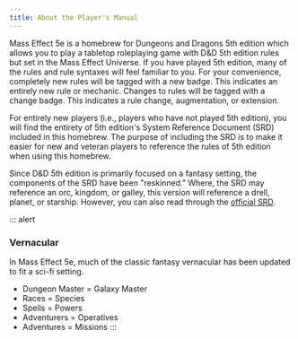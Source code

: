 ```yaml
---
title: About the Player's Manual
---
```

Mass Effect 5e is a homebrew for Dungeons and Dragons 5th edition which allows you to play a tabletop roleplaying game
with D&D 5th edition rules but set in the Mass Effect Universe. If you have played 5th edition, many of the rules
and rule syntaxes will feel familiar to you. For your convenience, completely new rules will be tagged with a
<v-chip color="info" small>new</v-chip> badge. This indicates an entirely new
rule or mechanic. Changes to rules will be tagged with a
<v-chip color="warning" text-color="black" small>change</v-chip> badge. This indicates a rule
change, augmentation, or extension.

For entirely new players (i.e., players who have not played 5th edition), you will find the entirety of 5th edition's
System Reference Document (SRD) included in this homebrew. The purpose of including the SRD is to make it easier for
new and veteran players to reference the rules of 5th edition when using this homebrew.

Since D&D 5th edition is primarily focused on a fantasy setting, the components of the SRD have been "reskinned." Where,
the SRD may reference an orc, kingdom, or galley, this version will reference a drell, planet, or starship. However, you
can also read through the [official SRD](https://dnd.wizards.com/articles/features/basicrules).

::: alert
### Vernacular
In Mass Effect 5e, much of the classic fantasy vernacular has been updated to fit a sci-fi setting.

- Dungeon Master = Galaxy Master
- Races = Species
- Spells = Powers
- Adventurers = Operatives
- Adventures = Missions
:::
